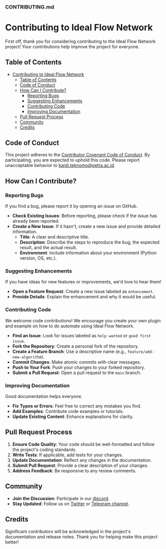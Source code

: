 ### **CONTRIBUTING.md**

# Contributing to Ideal Flow Network

First off, thank you for considering contributing to the Ideal Flow Network project! Your contributions help improve the project for everyone.

## Table of Contents

- [Contributing to Ideal Flow Network](#contributing-to-ideal-flow-network)
  - [Table of Contents](#table-of-contents)
  - [Code of Conduct](#code-of-conduct)
  - [How Can I Contribute?](#how-can-i-contribute)
    - [Reporting Bugs](#reporting-bugs)
    - [Suggesting Enhancements](#suggesting-enhancements)
    - [Contributing Code](#contributing-code)
    - [Improving Documentation](#improving-documentation)
  - [Pull Request Process](#pull-request-process)
  - [Community](#community)
  - [Credits](#credits)

## Code of Conduct

This project adheres to the [Contributor Covenant Code of Conduct](https://www.contributor-covenant.org/version/2/0/code_of_conduct/). By participating, you are expected to uphold this code. Please report unacceptable behavior to [kardi.teknomo@petra.ac.id](mailto:kardi.teknomo@petra.ac.id).

## How Can I Contribute?

### Reporting Bugs

If you find a bug, please report it by opening an issue on GitHub.

- **Check Existing Issues**: Before reporting, please check if the issue has already been reported.
- **Create a New Issue**: If it hasn't, create a new issue and provide detailed information.
  - **Title**: A clear and descriptive title.
  - **Description**: Describe the steps to reproduce the bug, the expected result, and the actual result.
  - **Environment**: Include information about your environment (Python version, OS, etc.).

### Suggesting Enhancements

If you have ideas for new features or improvements, we'd love to hear them!

- **Open a Feature Request**: Create a new issue labeled as `enhancement`.
- **Provide Details**: Explain the enhancement and why it would be useful.

### Contributing Code

We welcome code contributions! We encourage you create your own plugin and example on how to do automate using Ideal Flow Network. 

- **Find an Issue**: Look for issues labeled as `help wanted` or `good first issue`.
- **Fork the Repository**: Create a personal fork of the repository.
- **Create a Feature Branch**: Use a descriptive name (e.g., `feature/add-new-algorithm`).
- **Commit Changes**: Make atomic commits with clear messages.
- **Push to Your Fork**: Push your changes to your forked repository.
- **Submit a Pull Request**: Open a pull request to the `main` branch.

### Improving Documentation

Good documentation helps everyone.

- **Fix Typos or Errors**: Feel free to correct any mistakes you find.
- **Add Examples**: Contribute code examples or tutorials.
- **Update Existing Content**: Enhance explanations for clarity.

## Pull Request Process

1. **Ensure Code Quality**: Your code should be well-formatted and follow the project's coding standards.
2. **Write Tests**: If applicable, add tests for your changes.
3. **Update Documentation**: Reflect any changes in the documentation.
4. **Submit Pull Request**: Provide a clear description of your changes.
5. **Address Feedback**: Be responsive to any review comments.

## Community

- **Join the Discussion**: Participate in our [discord](https://discord.gg/fUVzBx5GF4).
- **Stay Updated**: Follow us on [Twitter](https://twitter.com/Revoledu) or [Telegram channel](https://t.me/IdealFlowNetwork).

## Credits

Significant contributors will be acknowledged in the project's documentation and release notes. Thank you for helping make this project better!

